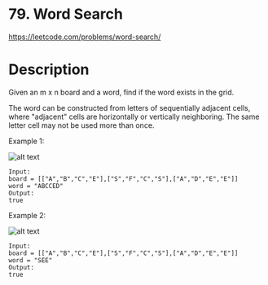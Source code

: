 # 79. Word Search

https://leetcode.com/problems/word-search/

# Description

Given an m x n board and a word, find if the word exists in the grid.

The word can be constructed from letters of sequentially adjacent cells, where "adjacent" cells are horizontally or vertically neighboring. The same letter cell may not be used more than once.

Example 1:

![alt text](https://assets.leetcode.com/uploads/2020/11/04/word2.jpg)

```
Input:
board = [["A","B","C","E"],["S","F","C","S"],["A","D","E","E"]]
word = "ABCCED"
Output:
true
```

Example 2:

![alt text](https://assets.leetcode.com/uploads/2020/11/04/word-1.jpg)

```
Input:
board = [["A","B","C","E"],["S","F","C","S"],["A","D","E","E"]]
word = "SEE"
Output:
true
```
